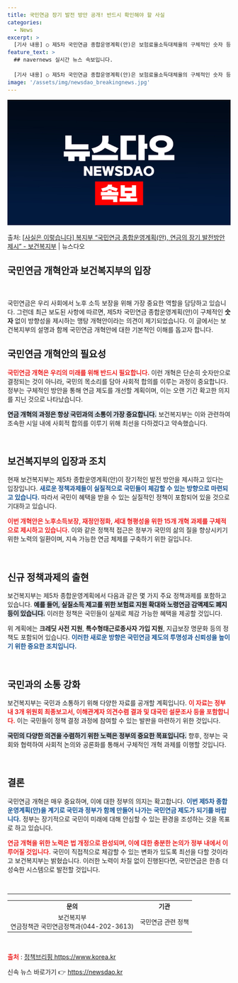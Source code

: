 ```yaml
---
title: 국민연금 장기 발전 방안 공개! 반드시 확인해야 할 사실
categories:
  - News
excerpt: >
  [기사 내용] ○ 제5차 국민연금 종합운영계획(안)은 보험료율소득대체율의 구체적인 숫자 등이 빠진 맹탕 개혁…
feature_text: >
  ## navernews 실시간 뉴스 속보입니다.

  [기사 내용] ○ 제5차 국민연금 종합운영계획(안)은 보험료율소득대체율의 구체적인 숫자 등이 빠진 맹탕 개혁…
image: '/assets/img/newsdao_breakingnews.jpg'
---
```


![뉴스다오 속보](/assets/img/newsdao_breakingnews.jpg)

<p>출처: <a href="https://newsdao.kr/2360" rel="dofollow">[사실은 이렇습니다] 복지부 “국민연금 종합운영계획(안), 연금의 장기 발전방안 제시” - 보건복지부</a> | 뉴스다오</p>

<h2 data-ke-size="size26">국민연금 개혁안과 보건복지부의 입장</h2>

<p data-ke-size="size16">&nbsp;</p>

국민연금은 우리 사회에서 노후 소득 보장을 위해 가장 중요한 역할을 담당하고 있습니다. 그런데 최근 보도된 사항에 따르면, 제5차 국민연금 종합운영계획(안)이 구체적인 <b>숫자</b> 없이 방향성을 제시하는 맹탕 개혁안이라는 의견이 제기되었습니다. 이 글에서는 보건복지부의 설명과 함께 국민연금 개혁안에 대한 기본적인 이해를 돕고자 합니다.

<h2 data-ke-size="size26">국민연금 개혁안의 필요성</h2>

<b><span style="color: #ee2323;">국민연금 개혁은 우리의 미래를 위해 반드시 필요합니다.</span></b> 이런 개혁은 단순히 숫자만으로 결정되는 것이 아니라, 국민의 목소리를 담아 사회적 합의를 이루는 과정이 중요합니다. 정부는 구체적인 방안을 통해 연금 제도를 개선할 계획이며, 이는 오랜 기간 확고한 의지를 지닌 것으로 나타났습니다. 

<b><span style="background-color: #21538527;">연금 개혁의 과정은 항상 국민과의 소통이 가장 중요합니다.</span></b> 보건복지부는 이와 관련하여 조속한 시일 내에 사회적 합의를 이루기 위해 최선을 다하겠다고 약속했습니다.

<p data-ke-size="size16">&nbsp;</p>

<h2 data-ke-size="size26">보건복지부의 입장과 조치</h2>

현재 보건복지부는 제5차 종합운영계획(안)이 장기적인 발전 방안을 제시하고 있다는 입장입니다. <b><span style="color: #1a5490;">새로운 정책과제들이 실질적으로 국민들이 체감할 수 있는 방향으로 마련되고 있습니다.</span></b> 따라서 국민이 혜택을 받을 수 있는 실질적인 정책이 포함되어 있을 것으로 기대하고 있습니다.

<b><span style="color: #ee2323;">이번 개혁안은 노후소득보장, 재정안정화, 세대 형평성을 위한 15개 개혁 과제를 구체적으로 제시하고 있습니다.</span></b> 이와 같은 정책적 접근은 정부가 국민의 삶의 질을 향상시키기 위한 노력의 일환이며, 지속 가능한 연금 체제를 구축하기 위한 길입니다.

<p data-ke-size="size16">&nbsp;</p>

<h2 data-ke-size="size26">신규 정책과제의 출현</h2>

보건복지부는 제5차 종합운영계획에서 다음과 같은 몇 가지 주요 정책과제를 포함하고 있습니다. <b><span style="background-color: #21538527;">예를 들어, 실질소득 제고를 위한 보험료 지원 확대와 노령연금 감액제도 폐지 등이 있습니다.</span></b> 이러한 정책은 국민들이 실제로 체감 가능한 혜택을 제공할 것입니다.

위 계획에는 <b>크레딧 사전 지원</b>, <b>특수형태근로종사자 가입 지원</b>, 지급보장 명문화 등의 정책도 포함되어 있습니다. <b><span style="color: #1a5490;">이러한 새로운 방향은 국민연금 제도의 투명성과 신뢰성을 높이기 위한 중요한 조치입니다.</span></b> 

<p data-ke-size="size16">&nbsp;</p>

<h2 data-ke-size="size26">국민과의 소통 강화</h2>

보건복지부는 국민과 소통하기 위해 다양한 자료를 공개할 계획입니다. <b><span style="color: #ee2323;">이 자료는 정부 내 3개 위원회 최종보고서, 이해관계자 의견수렴 결과 및 대국민 설문조사 등을 포함합니다.</span></b> 이는 국민들이 정책 결정 과정에 참여할 수 있는 발판을 마련하기 위한 것입니다.

<b><span style="background-color: #21538527;">국민의 다양한 의견을 수렴하기 위한 노력은 정부의 중요한 목표입니다.</span></b> 향후, 정부는 국회와 협력하여 사회적 논의와 공론화를 통해서 구체적인 개혁 과제를 이행할 것입니다.

<p data-ke-size="size16">&nbsp;</p>

<h2 data-ke-size="size26">결론</h2>

국민연금 개혁은 매우 중요하며, 이에 대한 정부의 의지는 확고합니다. <b><span style="color: #1a5490;">이번 제5차 종합운영계획(안)을 계기로 국민과 정부가 함께 만들어 나가는 국민연금 제도가 되기를 바랍니다.</span></b> 정부는 장기적으로 국민이 미래에 대해 안심할 수 있는 환경을 조성하는 것을 목표로 하고 있습니다.

<b><span style="color: #ee2323;">연금 개혁을 위한 노력은 법 개정으로 완성되며, 이에 대한 충분한 논의가 정부 내에서 이루어질 것입니다.</span></b> 국민이 직접적으로 체감할 수 있는 변화가 있도록 최선을 다할 것이라고 보건복지부는 밝혔습니다. 이러한 노력이 차질 없이 진행된다면, 국민연금은 한층 더 성숙한 시스템으로 발전할 것입니다.

<p data-ke-size="size16">&nbsp;</p>

<hr />

<table style="width: 100%;">
    <tbody>
        <tr>
            <td style="text-align: center; height: 17px;"><b>문의</b></td>
            <td style="text-align: center; height: 17px;"><b>기관</b></td>
        </tr>
        <tr>
            <td style="text-align: center; height: 17px;">보건복지부<br>연금정책관 국민연금정책과(044-202-3613)</td>
            <td style="text-align: center; height: 17px;">국민연금 관련 정책</td>
        </tr>
    </tbody>
</table>

<p data-ke-size="size16">&nbsp;</p>

<b><span style="color: #ee2323;">출처</span></b> : <a href="https://newsdao.kr/2360">정책브리핑 https://www.korea.kr</a> 

신속 뉴스 바로가기 👉 <a href="https://newsdao.kr" rel="dofollow">https://newsdao.kr</a>


